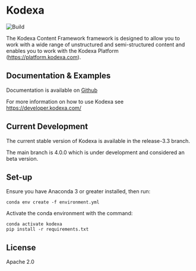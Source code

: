 # Kodexa

![Build](https://github.com/kodexa-ai/kodexa/workflows/Python%20Package%20Using%20Anaconda/badge.svg)


The Kodexa Content Framework framework is designed to allow you to work with a wide range of unstructured and semi-structured content and enables you to work with the Kodexa Platform (https://platform.kodexa.com).

## Documentation & Examples

Documentation is available on [Github](https://python.kodexa.com)

For more information on how to use Kodexa see https://developer.kodexa.com/

## Current Development

The current stable version of Kodexa is available in the release-3.3 branch.

The main branch is 4.0.0 which is under development and considered an beta version.

## Set-up

Ensure you have Anaconda 3 or greater installed, then run:

    conda env create -f environment.yml 

Activate the conda environment with the command:

    conda activate kodexa
    pip install -r requirements.txt

## License

Apache 2.0
